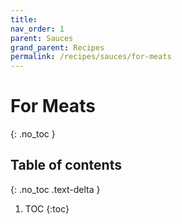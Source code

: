 ```yaml
---
title: 
nav_order: 1
parent: Sauces
grand_parent: Recipes
permalink: /recipes/sauces/for-meats
---
```


# For Meats
{: .no_toc }

## Table of contents
{: .no_toc .text-delta }

1. TOC
{:toc}
